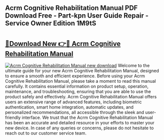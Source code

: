 ## Acrm Cognitive Rehabilitation Manual PDF Download Free - Part-kpn User Guide Repair - Service Owner Edition 1M9tS

# <h2><a href="http://bc16763.oget.top/?id=Acrm+Cognitive+Rehabilitation+Manual">🔗Download New 👉🔴 Acrm Cognitive Rehabilitation Manual</a></h2>

[![Acrm Cognitive Rehabilitation Manual new download](https://i.imgur.com/5g1atiW.png)](http://bc16763.oget.top/?id=Acrm+Cognitive+Rehabilitation+Manual)
Welcome to the ultimate guide for your new Acrm Cognitive Rehabilitation Manual, designed to ensure a smooth and efficient experience. Before using your Acrm Cognitive Rehabilitation Manual, please take a moment to read this manual carefully. It contains essential information on product setup, operation, maintenance, and troubleshooting, ensuring that you are able to use the product safely and effectively. Acrm Cognitive Rehabilitation Manual offers users an extensive range of advanced features, including biometric authentication, smart home integration, automatic updates, and personalized recommendations, all accessible through the sleek and user-friendly interface. We trust that the Acrm Cognitive Rehabilitation Manual has been an accurate and detailed resource in your efforts to master your new device. In case of any queries or concerns, please do not hesitate to reach out to our customer service team.
